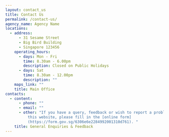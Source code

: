 ```yaml
---
layout: contact_us
title: Contact Us
permalink: /contact-us/
agency_name: Agency Name
locations:
  - address:
      - 31 Sesame Street
      - Big Bird Building
      - Singapore 123456
    operating_hours:
      - days: Mon - Fri
        time: 8.30am - 6.00pm
        description: Closed on Public Holidays
      - days: Sat
        time: 8.30am - 12.00pm
        description: ""
    maps_link: ""
    title: Main Office
contacts:
  - content:
      - phone: ""
      - email: ""
      - other: "If you have a query, feedback or wish to report a problem related to
          this website, please fill in the [online form]
          (https://form.gov.sg/6306e6e2284992001310d761). "
    title: General Enquiries & Feedback
---
```

